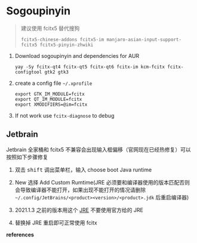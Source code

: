 # Sogoupinyin

> 建议使用 fcitx5 替代搜狗
>
> ```
> fcitx5-chinese-addons fcitx5-im manjaro-asian-input-support-fcitx5 fcitx5-pinyin-zhwiki
> ```

1. Download sogoupinyin and dependencies for AUR

   ```
   yay -Sy fcitx-qt4 fcitx-qt5 fcitx-qt6 fcitx-im kcm-fcitx fcitx-configtool gtk2 gtk3 
   ```
   
2. create a config file `~/.xprofile`

   ```
   export GTK_IM_MODULE=fcitx
   export QT_IM_MODULE=fcitx
   export XMODIFIERS=@im=fcitx
   ```

3. If not work use `fcitx-diagnose` to debug

## Jetbrain

Jetbrain 全家桶和 fcitx5 不兼容会出现输入框偏移（官网现在已经热修复）可以按照如下步骤修复

1. 双击 <kbd>shift</kbd> 调出菜单栏，输入 choose boot Java runtime

2. New 选择 Add Custom Rumtime(JRE 必须要和编译器使用的版本匹配否则会导致编译器不能打开，如果出现不能打开的情况请删除`~/.config/JetBrains/<product><version>/<product>.jdk` 后重启编译器)

3. 2021.1.3 之前的版本用这个 [JRE](https://github.com/RikudouPatrickstar/JetBrainsRuntime-for-Linux-x64/releases/download/202110301849/jbr-linux-x64-202110301849.zip) 不要使用官方给的 JRE

4. 替换掉 JRE 重启即可正常使用 fcitx

**references**

[^1]:https://wiki.archlinux.org/title/Fcitx
[^2]:https://youtrack.jetbrains.com/issue/JBR-2460/Wrong-position-of-input-window-and-no-input-preview-with-fcitx-and-ubuntu-13.04
[^3]:https://blog.csdn.net/lxyoucan/article/details/123289253
[^4]:https://stackoverflow.com/questions/72067909/intellij-idea-doesnt-start-on-ubuntu-after-change-the-boot-java-runtime

